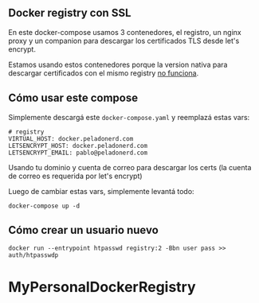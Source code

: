 Docker registry con SSL
---

En este docker-compose usamos 3 contenedores, el registro, un nginx proxy y un companion para descargar los certificados TLS desde let's encrypt.

Estamos usando estos contenedores porque la version nativa para descargar certificados con el mismo registry [no funciona](https://github.com/docker/distribution/issues/2545).

## Cómo usar este compose

Simplemente descargá este `docker-compose.yaml` y reemplazá estas vars:

```
# registry
VIRTUAL_HOST: docker.peladonerd.com
LETSENCRYPT_HOST: docker.peladonerd.com
LETSENCRYPT_EMAIL: pablo@peladonerd.com
```

Usando tu dominio y cuenta de correo para descargar los certs (la cuenta de correo es requerida por let's encrypt)

Luego de cambiar estas vars, simplemente levantá todo:

`docker-compose up -d`

## Cómo crear un usuario nuevo

`docker run --entrypoint htpasswd registry:2 -Bbn user pass >> auth/htpasswdp`
# MyPersonalDockerRegistry
